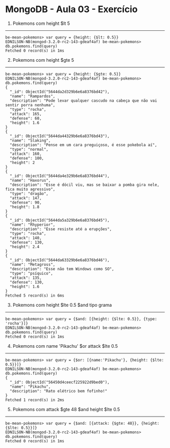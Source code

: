 # MongoDB - Aula 03 - Exercício


1. Pokemons com height $lt 5
-----------------------------

```  
be-mean-pokemons> var query = {height: {$lt: 0.5}}  
EDNILSON-NB(mongod-3.2.0-rc2-143-gdeaf4af) be-mean-pokemons> db.pokemons.find(query)  
Fetched 0 record(s) in 1ms  
```


2. Pokemons com height $gte 5
------------------------------

```  
be-mean-pokemons> var query = {height: {$gte: 0.5}}  
EDNILSON-NB(mongod-3.2.0-rc2-143-gdeaf4af) be-mean-pokemons> db.pokemons.find(query)  
{  
  "_id": ObjectId("5644da2d329b6e6a8376bd42"),  
  "name": "Rampardos",  
  "description": "Pode levar qualquer cascudo na cabeça que não vai sentir porra nenhuma",  
  "type": "rocha",  
  "attack": 165,  
  "defense": 60,  
  "height": 1.6  
}  
{  
  "_id": ObjectId("5644da44329b6e6a8376bd43"),  
  "name": "Slaking",  
  "description": "Pense em um cara preguiçoso, é esse pokebola aí",  
  "type": "normal",  
  "attack": 160,  
  "defense": 100,  
  "height": 2  
}  
{  
  "_id": ObjectId("5644da4e329b6e6a8376bd44"),  
  "name": "Haxorus",  
  "description": "Esse é dócil viu, mas se baixar a pomba gira nele, fica muito agressivo",  
  "type": "dragão",  
  "attack": 147,  
  "defense": 90,  
  "height": 1.8  
}  
{  
  "_id": ObjectId("5644da5a329b6e6a8376bd45"),  
  "name": "Rhyperior",  
  "description": "Esse resiste até a erupções",  
  "type": "rocha",  
  "attack": 140,  
  "defense": 130,  
  "height": 2.4  
}  
{  
  "_id": ObjectId("5644da63329b6e6a8376bd46"),  
  "name": "Metagross",  
  "description": "Esse não tem Windows como SO",  
  "type": "psíquico",  
  "attack": 135,  
  "defense": 130,  
  "height": 1.6  
}  
Fetched 5 record(s) in 6ms  
```


3. Pokemons com height $lte 0.5 $and tipo grama
------------------------------------------------

```  
be-mean-pokemons> var query = {$and: [{height: {$lte: 0.5}}, {type: 'rocha'}]}  
EDNILSON-NB(mongod-3.2.0-rc2-143-gdeaf4af) be-mean-pokemons> db.pokemons.find(query)  
Fetched 0 record(s) in 1ms  
```


4. Pokemons com name 'Pikachu' $or attack $lte 0.5
---------------------------------------------------

```
be-mean-pokemons> var query = {$or: [{name:'Pikachu'}, {height: {$lte: 0.5}}]}  
EDNILSON-NB(mongod-3.2.0-rc2-143-gdeaf4af) be-mean-pokemons> db.pokemons.find(query)  
{  
  "_id": ObjectId("56450d4ceecf225922d9bed0"),  
  "name": "Pikachu",  
  "description": "Rato elétrico bem fofinho!"  
}  
Fetched 1 record(s) in 2ms    
```


5. Pokemons com attack $gte 48 $and height $lte 0.5
----------------------------------------------------

```  
be-mean-pokemons> var query = {$and: [{attack: {$gte: 48}}, {height: {$lte: 0.5}}]}  
EDNILSON-NB(mongod-3.2.0-rc2-143-gdeaf4af) be-mean-pokemons> db.pokemons.find(query)  
Fetched 0 record(s) in 1ms  
```